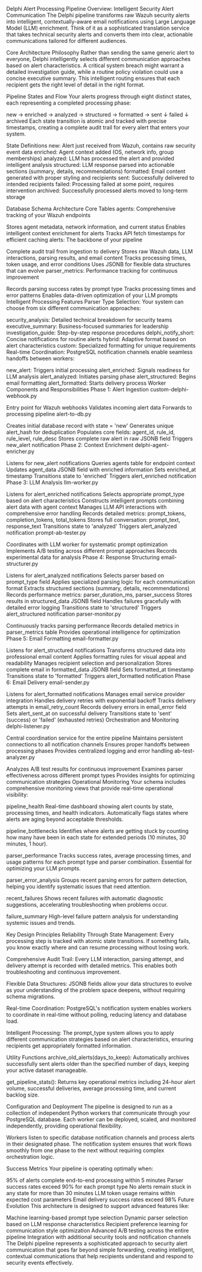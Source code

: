Delphi Alert Processing Pipeline
Overview: Intelligent Security Alert Communication
The Delphi pipeline transforms raw Wazuh security alerts into intelligent, contextually-aware email notifications using Large Language Model (LLM) enrichment. Think of it as a sophisticated translation service that takes technical security alerts and converts them into clear, actionable communications tailored for different audiences.

Core Architecture Philosophy
Rather than sending the same generic alert to everyone, Delphi intelligently selects different communication approaches based on alert characteristics. A critical system breach might warrant a detailed investigation guide, while a routine policy violation could use a concise executive summary. This intelligent routing ensures that each recipient gets the right level of detail in the right format.

Pipeline States and Flow
Your alerts progress through eight distinct states, each representing a completed processing phase:

new → enriched → analyzed → structured → formatted → sent
                                                    ↓
                                                 failed
                                                    ↓
                                               archived
Each state transition is atomic and tracked with precise timestamps, creating a complete audit trail for every alert that enters your system.

State Definitions
new: Alert just received from Wazuh, contains raw security event data enriched: Agent context added (OS, network info, group memberships)
analyzed: LLM has processed the alert and provided intelligent analysis structured: LLM response parsed into actionable sections (summary, details, recommendations) formatted: Email content generated with proper styling and recipients sent: Successfully delivered to intended recipients failed: Processing failed at some point, requires intervention archived: Successfully processed alerts moved to long-term storage

Database Schema Architecture
Core Tables
agents: Comprehensive tracking of your Wazuh endpoints

Stores agent metadata, network information, and current status
Enables intelligent context enrichment for alerts
Tracks API fetch timestamps for efficient caching
alerts: The backbone of your pipeline

Complete audit trail from ingestion to delivery
Stores raw Wazuh data, LLM interactions, parsing results, and email content
Tracks processing times, token usage, and error conditions
Uses JSONB for flexible data structures that can evolve
parser_metrics: Performance tracking for continuous improvement

Records parsing success rates by prompt type
Tracks processing times and error patterns
Enables data-driven optimization of your LLM prompts
Intelligent Processing Features
Parser Type Selection: Your system can choose from six different communication approaches:

security_analysis: Detailed technical breakdown for security teams
executive_summary: Business-focused summaries for leadership
investigation_guide: Step-by-step response procedures
delphi_notify_short: Concise notifications for routine alerts
hybrid: Adaptive format based on alert characteristics
custom: Specialized formatting for unique requirements
Real-time Coordination: PostgreSQL notification channels enable seamless handoffs between workers:

new_alert: Triggers initial processing
alert_enriched: Signals readiness for LLM analysis
alert_analyzed: Initiates parsing phase
alert_structured: Begins email formatting
alert_formatted: Starts delivery process
Worker Components and Responsibilities
Phase 1: Alert Ingestion
custom-delphi-webhook.py

Entry point for Wazuh webhooks
Validates incoming alert data
Forwards to processing pipeline
alert-to-db.py

Creates initial database record with state = 'new'
Generates unique alert_hash for deduplication
Populates core fields: agent_id, rule_id, rule_level, rule_desc
Stores complete raw alert in raw JSONB field
Triggers new_alert notification
Phase 2: Context Enrichment
delphi-agent-enricher.py

Listens for new_alert notifications
Queries agents table for endpoint context
Updates agent_data JSONB field with enriched information
Sets enriched_at timestamp
Transitions state to 'enriched'
Triggers alert_enriched notification
Phase 3: LLM Analysis
llm-worker.py

Listens for alert_enriched notifications
Selects appropriate prompt_type based on alert characteristics
Constructs intelligent prompts combining alert data with agent context
Manages LLM API interactions with comprehensive error handling
Records detailed metrics: prompt_tokens, completion_tokens, total_tokens
Stores full conversation: prompt_text, response_text
Transitions state to 'analyzed'
Triggers alert_analyzed notification
prompt-ab-tester.py

Coordinates with LLM worker for systematic prompt optimization
Implements A/B testing across different prompt approaches
Records experimental data for analysis
Phase 4: Response Structuring
email-structurer.py

Listens for alert_analyzed notifications
Selects parser based on prompt_type field
Applies specialized parsing logic for each communication format
Extracts structured sections (summary, details, recommendations)
Records performance metrics: parser_duration_ms, parser_success
Stores results in structured_data JSONB field
Handles failures gracefully with detailed error logging
Transitions state to 'structured'
Triggers alert_structured notification
parser-monitor.py

Continuously tracks parsing performance
Records detailed metrics in parser_metrics table
Provides operational intelligence for optimization
Phase 5: Email Formatting
email-formatter.py

Listens for alert_structured notifications
Transforms structured data into professional email content
Applies formatting rules for visual appeal and readability
Manages recipient selection and personalization
Stores complete email in formatted_data JSONB field
Sets formatted_at timestamp
Transitions state to 'formatted'
Triggers alert_formatted notification
Phase 6: Email Delivery
email-sender.py

Listens for alert_formatted notifications
Manages email service provider integration
Handles delivery retries with exponential backoff
Tracks delivery attempts in email_retry_count
Records delivery errors in email_error field
Sets alert_sent_at on successful delivery
Transitions state to 'sent' (success) or 'failed' (exhausted retries)
Orchestration and Monitoring
delphi-listener.py

Central coordination service for the entire pipeline
Maintains persistent connections to all notification channels
Ensures proper handoffs between processing phases
Provides centralized logging and error handling
ab-test-analyzer.py

Analyzes A/B test results for continuous improvement
Examines parser effectiveness across different prompt types
Provides insights for optimizing communication strategies
Operational Monitoring
Your schema includes comprehensive monitoring views that provide real-time operational visibility:

pipeline_health
Real-time dashboard showing alert counts by state, processing times, and health indicators. Automatically flags states where alerts are aging beyond acceptable thresholds.

pipeline_bottlenecks
Identifies where alerts are getting stuck by counting how many have been in each state for extended periods (10 minutes, 30 minutes, 1 hour).

parser_performance
Tracks success rates, average processing times, and usage patterns for each prompt type and parser combination. Essential for optimizing your LLM prompts.

parser_error_analysis
Groups recent parsing errors for pattern detection, helping you identify systematic issues that need attention.

recent_failures
Shows recent failures with automatic diagnostic suggestions, accelerating troubleshooting when problems occur.

failure_summary
High-level failure pattern analysis for understanding systemic issues and trends.

Key Design Principles
Reliability Through State Management: Every processing step is tracked with atomic state transitions. If something fails, you know exactly where and can resume processing without losing work.

Comprehensive Audit Trail: Every LLM interaction, parsing attempt, and delivery attempt is recorded with detailed metrics. This enables both troubleshooting and continuous improvement.

Flexible Data Structures: JSONB fields allow your data structures to evolve as your understanding of the problem space deepens, without requiring schema migrations.

Real-time Coordination: PostgreSQL's notification system enables workers to coordinate in real-time without polling, reducing latency and database load.

Intelligent Processing: The prompt_type system allows you to apply different communication strategies based on alert characteristics, ensuring recipients get appropriately formatted information.

Utility Functions
archive_old_alerts(days_to_keep): Automatically archives successfully sent alerts older than the specified number of days, keeping your active dataset manageable.

get_pipeline_stats(): Returns key operational metrics including 24-hour alert volume, successful deliveries, average processing time, and current backlog size.

Configuration and Deployment
The pipeline is designed to run as a collection of independent Python workers that communicate through your PostgreSQL database. Each worker can be deployed, scaled, and monitored independently, providing operational flexibility.

Workers listen to specific database notification channels and process alerts in their designated phase. The notification system ensures that work flows smoothly from one phase to the next without requiring complex orchestration logic.

Success Metrics
Your pipeline is operating optimally when:

95% of alerts complete end-to-end processing within 5 minutes
Parser success rates exceed 90% for each prompt type
No alerts remain stuck in any state for more than 30 minutes
LLM token usage remains within expected cost parameters
Email delivery success rates exceed 98%
Future Evolution
This architecture is designed to support advanced features like:

Machine learning-based prompt type selection
Dynamic parser selection based on LLM response characteristics
Recipient preference learning for communication style optimization
Advanced A/B testing across the entire pipeline
Integration with additional security tools and notification channels
The Delphi pipeline represents a sophisticated approach to security alert communication that goes far beyond simple forwarding, creating intelligent, contextual communications that help recipients understand and respond to security events effectively.

